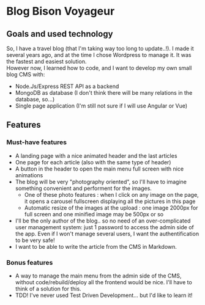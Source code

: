 # Blog Bison Voyageur

## Goals and used technology
So, I have a travel blog (that I'm taking way too long to update..!). I made it several years ago, and at the time I chose Wordpress to manage it. It was the fastest and easiest solution.  
However now, I learned how to code, and I want to develop my own small blog CMS with:
- Node.Js/Express REST API as a backend
- MongoDB as database (I don't think there will be many relations in the database, so...)
- Single page application (I'm still not sure if I will use Angular or Vue)

## Features
### Must-have features
- A landing page with a nice animated header and the last articles
- One page for each article (also with the same type of header)
- A button in the header to open the main menu full screen with nice animations
- The blog will be very "photography oriented", so I'll have to imagine something convenient and performent for the images.
  - One of these photo features : when I click on any image on the page, it opens a carousel fullscreen displaying all the pictures in this page
  - Automatic resize of the images at the upload : one image 2000px for full screen and one minified image may be 500px or so
- I'll be the only author of the blog.. so no need of an over-complicated user management system: just 1 password to access the admin side of the app. Even if I won't manage several users, I want the authentification to be very safe!
- I want to be able to write the article from the CMS in Markdown.
### Bonus features
- A way to manage the main menu from the admin side of the CMS, without code/rebuild/deploy all the frontend would be nice. I'll have to think of a solution for this.
- TDD! I've never used Test Driven Development... but I'd like to learn it!
